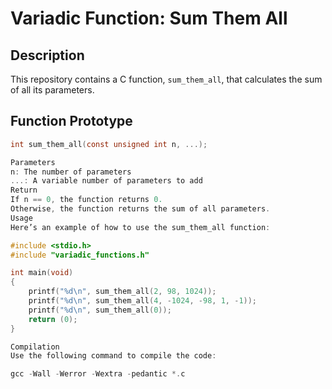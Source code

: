 # Variadic Function: Sum Them All

## Description

This repository contains a C function, `sum_them_all`, that calculates the sum of all its parameters.

## Function Prototype

```c
int sum_them_all(const unsigned int n, ...);

Parameters
n: The number of parameters
...: A variable number of parameters to add
Return
If n == 0, the function returns 0.
Otherwise, the function returns the sum of all parameters.
Usage
Here’s an example of how to use the sum_them_all function:

#include <stdio.h>
#include "variadic_functions.h"

int main(void)
{
    printf("%d\n", sum_them_all(2, 98, 1024));
    printf("%d\n", sum_them_all(4, -1024, -98, 1, -1));
    printf("%d\n", sum_them_all(0));
    return (0);
}

Compilation
Use the following command to compile the code:

gcc -Wall -Werror -Wextra -pedantic *.c
